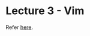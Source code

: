 # Lecture 3 - Vim

Refer [here](https://github.com/sahilrajput03/sahilrajput03/blob/master/vim.md).
